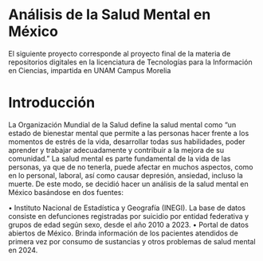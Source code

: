 # Análisis de la Salud Mental en México

El siguiente proyecto corresponde al proyecto final de la materia de repositorios digitales  en la licenciatura de Tecnologías para la Información en Ciencias, impartida en UNAM Campus Morelia 

# Introducción 

La Organización Mundial de la Salud define la salud mental como “un estado de bienestar
mental que permite a las personas hacer frente a los momentos de estrés de la vida, desarrollar todas sus habilidades, poder aprender y trabajar adecuadamente y contribuir a la mejora
de su comunidad.”
La salud mental es parte fundamental de la vida de las personas, ya que de no tenerla,
puede afectar en muchos aspectos, como en lo personal, laboral, así como causar depresión,
ansiedad, incluso la muerte.
De este modo, se decidió hacer un análisis de la salud mental en México basándose en
dos fuentes:

• Instituto Nacional de Estadística y Geografía (INEGI).
La base de datos consiste en defunciones registradas por suicidio por entidad federativa
y grupos de edad según sexo, desde el año 2010 a 2023.
• Portal de datos abiertos de México.
Brinda información de los pacientes atendidos de primera vez por consumo de sustancias y otros problemas de salud mental en 2024.
